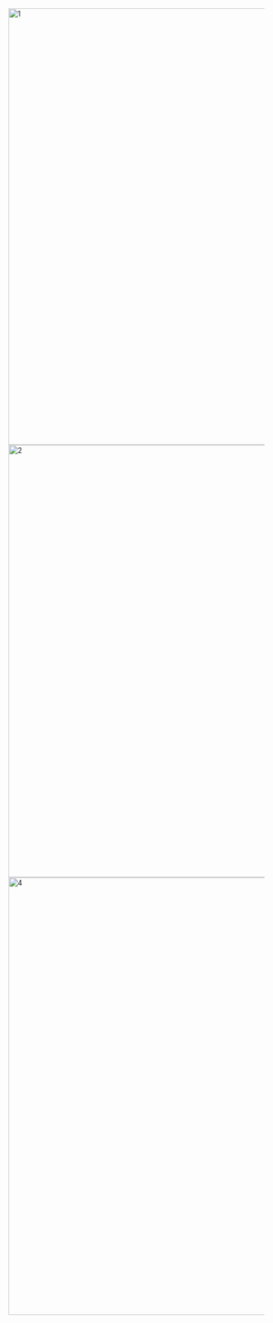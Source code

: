 <img width="1737" height="859" alt="1" src="https://github.com/user-attachments/assets/e356d9cf-af1c-4262-85b2-210831b349d0" />

<img width="1689" height="851" alt="2" src="https://github.com/user-attachments/assets/d5c8a210-6743-49d7-ab38-7187f0c72bf4" />

<img width="1817" height="861" alt="4" src="https://github.com/user-attachments/assets/2735a911-95e7-4337-a569-3e3ca6722a12" />
